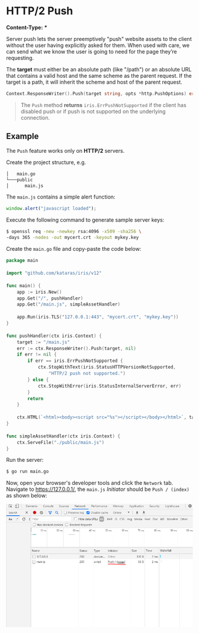 # HTTP/2 Push

**Content-Type: _*_**

Server push lets the server preemptively "push" website assets
to the client without the user having explicitly asked for them.
When used with care, we can send what we know the user is going
to need for the page they’re requesting.

The **target** must either be an absolute path (like "/path") or an absolute
URL that contains a valid host and the same scheme as the parent request.
If the target is a path, it will inherit the scheme and host of the
parent request.

```go
Context.ResponseWriter().Push(target string, opts *http.PushOptions) error
```

> The `Push` method **returns** `iris.ErrPushNotSupported` if the client has disabled push or if push is not supported on the underlying connection.

## Example

The `Push` feature works only on **HTTP/2** servers.

Create the project structure, e.g.

```text
│   main.go
└───public
│      main.js
```

The `main.js` contains a simple alert function:

```js
window.alert("javascript loaded");
```

Execute the following command to generate sample server keys:

```sh
$ openssl req -new -newkey rsa:4096 -x509 -sha256 \
-days 365 -nodes -out mycert.crt -keyout mykey.key
```

Create the `main.go` file and copy-paste the code below:

```go
package main

import "github.com/kataras/iris/v12"

func main() {
	app := iris.New()
	app.Get("/", pushHandler)
	app.Get("/main.js", simpleAssetHandler)

	app.Run(iris.TLS("127.0.0.1:443", "mycert.crt", "mykey.key"))
}

func pushHandler(ctx iris.Context) {
	target := "/main.js"
	err := ctx.ResponseWriter().Push(target, nil)
	if err != nil {
		if err == iris.ErrPushNotSupported {
			ctx.StopWithText(iris.StatusHTTPVersionNotSupported,
				"HTTP/2 push not supported.")
		} else {
			ctx.StopWithError(iris.StatusInternalServerError, err)
		}
		return
	}

	ctx.HTML(`<html><body><script src="%s"></script></body></html>`, target)
}

func simpleAssetHandler(ctx iris.Context) {
	ctx.ServeFile("./public/main.js")
}
```

Run the server:

```sh
$ go run main.go
```

Now, open your browser's developer tools and click the `Network` tab. Navigate to https://127.0.0.1/,  the `main.js` _Initiator_ should be `Push / (index)` as shown below:

![](../.gitbook/assets/http2push.png)
